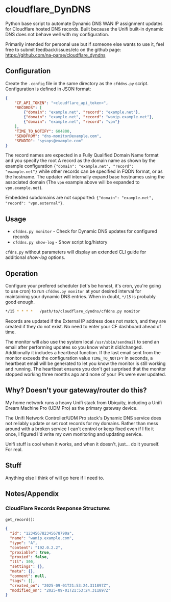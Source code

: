 # cloudflare_DynDNS

Python base script to automate Dynamic DNS WAN IP assignment updates for Cloudflare hosted DNS records.  Built because the Unifi built-in dynamic DNS does not behave well with my configuration.

Primarily intended for personal use but if someone else wants to use it, feel free to submit feedback/issues/etc on the github page: https://github.com/na-parse/cloudflare_dyndns

## Configuration

Create the `.config` file in the same directory as the `cfddns.py` script.  Configuration is defined in JSON format:

```json
{
    "CF_API_TOKEN": "<cloudflare_api_token>",
    "RECORDS": [
        {"domain": "example.net", "record": "example.net"},
        {"domain": "example.net", "record": "wanip.example.net"},
        {"domain": "example.net", "record": "vpn"}
    ],
    "TIME_TO_NOTIFY": 604800,
    "SENDFROM": "dns-monitor@example.com",
    "SENDTO": "sysops@example.com"
}
```

The record names are expected in a Fully Qualified Domain Name format and you specify the root A record as the domain name as shown by the example configuration `{"domain": "example.net", "record": "example.net"}` while other records can be specified in FQDN format, or as the hostname.  The updater will internally expand base hostnames using the associated domain (The `vpn` example above will be expanded to `vpn.example.net`).

Embedded subdomains are not supported: `{"domain": "example.net", "record": "vpn.external"}`.

## Usage

- `cfddns.py monitor` - Check for Dynamic DNS updates for configured records
- `cfddns.py show-log` - Show script log/history

`cfdns.py` without parameters will display an extended CLI guide for additional _show-log_ options.

## Operation

Configure your prefered scheduler (let's be honest, it's cron, you're going to use cron) to run `cfddns.py monitor` at your desired interval for maintaining your dynamic DNS entries.  When in doubt, `*/15` is probably good enough.

```bash
*/15 * * * *   /path/to/cloudflare_dyndns/cfddns.py monitor
```

Records are updated if the External IP address does not match, and they are created if they do not exist.  No need to enter your CF dashboard ahead of time.

The monitor will also use the system local `/usr/sbin/sendmail` to send an email after performing updates so you know what it did/changed.  Additionally it includes a heartbeat function.  If the last email sent from the monitor exceeds the configuration value `TIME_TO_NOTIFY` in seconds, a heartbeat email will be generated to let you know the monitor is still working and running.  The heartbeat ensures you don't get surprised that the monitor stopped working three months ago and none of your IPs were ever updated.

## Why? Doesn't your gateway/router do this?

My home network runs a heavy Unifi stack from Ubiquity, including a Unifi Dream Machine Pro (UDM Pro) as the primary gateway device.

The Unifi Network Controller/UDM Pro stack's Dynamic DNS service does not reliably update or set root records for my domains.  Rather than mess around with a broken service I can't control or keep fixed even if I fix it once, I figured I'd write my own monitoring and updating service.

Unifi stuff is cool when it works, and when it doesn't, just... do it yourself.  For real.

## Stuff

Anything else I think of will go here if I need to.


## Notes/Appendix

### CloudFlare Records Response Structures

`get_record()`:
```json
{
  "id": "123456782345678790a",
  "name": "wanip.example.com",
  "type": "A",
  "content": "192.0.2.2",
  "proxiable": true,
  "proxied": false,
  "ttl": 300,
  "settings": {},
  "meta": {},
  "comment": null,
  "tags": [],
  "created_on": "2025-09-01T21:53:24.311897Z",
  "modified_on": "2025-09-01T21:53:24.311897Z"
}
```